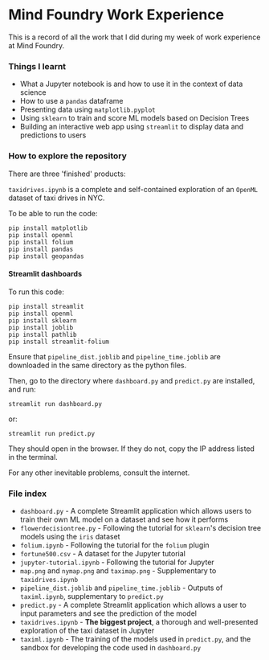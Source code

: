 # Mind Foundry Work Experience

This is a record of all the work that I did during my week of work experience at Mind Foundry.

### Things I learnt

* What a Jupyter notebook is and how to use it in the context of data science
* How to use a `pandas` dataframe
* Presenting data using `matplotlib.pyplot`
* Using `sklearn` to train and score ML models based on Decision Trees
* Building an interactive web app using `streamlit` to display data and predictions to users

### How to explore the repository

There are three 'finished' products:

`taxidrives.ipynb` is a complete and self-contained exploration of an `OpenML` dataset of taxi drives in NYC.

To be able to run the code:

```
pip install matplotlib
pip install openml
pip install folium
pip install pandas
pip install geopandas
```

#### Streamlit dashboards

To run this code:

```
pip install streamlit
pip install openml
pip install sklearn
pip install joblib
pip install pathlib
pip install streamlit-folium
```
Ensure that `pipeline_dist.joblib` and `pipeline_time.joblib` are downloaded in the same directory as the python files.

Then, go to the directory where `dashboard.py` and `predict.py` are installed, and run:

```
streamlit run dashboard.py
```
or:
```
streamlit run predict.py
```
They should open in the browser. If they do not, copy the IP address listed in the terminal.

For any other inevitable problems, consult the internet.

### File index

* `dashboard.py` - A complete Streamlit application which allows users to train their own ML model on a dataset and see how it performs
* `flowerdecisiontree.py` - Following the tutorial for `sklearn`'s decision tree models using the `iris` dataset
* `folium.ipynb` - Following the tutorial for the `folium` plugin
* `fortune500.csv` - A dataset for the Jupyter tutorial
* `jupyter-tutorial.ipynb` - Following the tutorial for Jupyter
* `map.png` and `nymap.png` and `taximap.png` - Supplementary to `taxidrives.ipynb`
* `pipeline_dist.joblib` and `pipeline_time.joblib` - Outputs of `taximl.ipynb`, supplementary to `predict.py`
* `predict.py` - A complete Streamlit application which allows a user to input parameters and see the prediction of the model
* `taxidrives.ipynb` - **The biggest project**, a thorough and well-presented exploration of the taxi dataset in Jupyter
* `taximl.ipynb` - The training of the models used in `predict.py`, and the sandbox for developing the code used in `dashboard.py`
